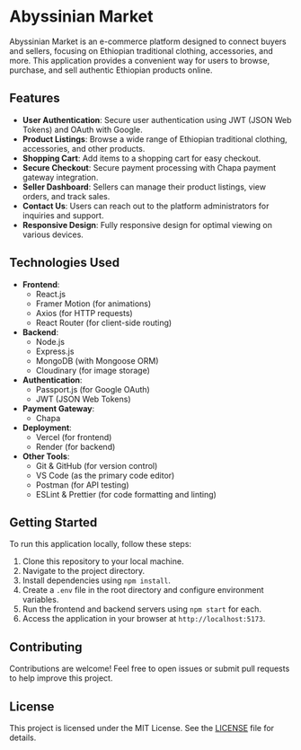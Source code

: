 # Abyssinian Market

Abyssinian Market is an e-commerce platform designed to connect buyers and sellers, focusing on Ethiopian traditional clothing, accessories, and more. This application provides a convenient way for users to browse, purchase, and sell authentic Ethiopian products online.

## Features

- **User Authentication**: Secure user authentication using JWT (JSON Web Tokens) and OAuth with Google.
- **Product Listings**: Browse a wide range of Ethiopian traditional clothing, accessories, and other products.
- **Shopping Cart**: Add items to a shopping cart for easy checkout.
- **Secure Checkout**: Secure payment processing with Chapa payment gateway integration.
- **Seller Dashboard**: Sellers can manage their product listings, view orders, and track sales.
- **Contact Us**: Users can reach out to the platform administrators for inquiries and support.
- **Responsive Design**: Fully responsive design for optimal viewing on various devices.

## Technologies Used

- **Frontend**:
  - React.js
  - Framer Motion (for animations)
  - Axios (for HTTP requests)
  - React Router (for client-side routing)
- **Backend**:
  - Node.js
  - Express.js
  - MongoDB (with Mongoose ORM)
  - Cloudinary (for image storage)
- **Authentication**:
  - Passport.js (for Google OAuth)
  - JWT (JSON Web Tokens)
- **Payment Gateway**:
  - Chapa
- **Deployment**:
  - Vercel (for frontend)
  - Render (for backend)
- **Other Tools**:
  - Git & GitHub (for version control)
  - VS Code (as the primary code editor)
  - Postman (for API testing)
  - ESLint & Prettier (for code formatting and linting)

## Getting Started

To run this application locally, follow these steps:

1. Clone this repository to your local machine.
2. Navigate to the project directory.
3. Install dependencies using `npm install`.
4. Create a `.env` file in the root directory and configure environment variables.
5. Run the frontend and backend servers using `npm start` for each.
6. Access the application in your browser at `http://localhost:5173`.

## Contributing

Contributions are welcome! Feel free to open issues or submit pull requests to help improve this project.

## License

This project is licensed under the MIT License. See the [LICENSE](LICENSE) file for details.
